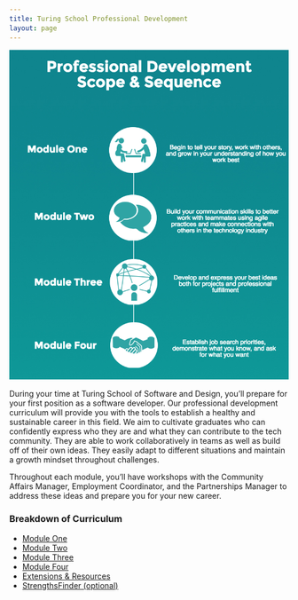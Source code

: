 ```yaml
---
title: Turing School Professional Development
layout: page
---
```


![Scope & Sequence](images/pd_scope_and_sequence.png)

During your time at Turing School of Software and Design, you’ll prepare for your first position as a software developer. Our professional development curriculum will provide you with the tools to establish a healthy and sustainable career in this field. We aim to cultivate graduates who can confidently express who they are and what they can contribute to the tech community. They are able to work collaboratively in teams as well as build off of their own ideas. They easily adapt to different situations and maintain a growth mindset throughout challenges.

Throughout each module, you’ll have workshops with the Community Affairs Manager, Employment Coordinator, and the Partnerships Manager to address these ideas and prepare you for your new career.

### Breakdown of Curriculum
* [Module One](module_one)
* [Module Two](module_two)
* [Module Three](module_three)
* [Module Four](module_four)
* [Extensions & Resources](extensions_and_resources)
* [StrengthsFinder (optional)](https://github.com/turingschool/professional_skills/tree/master/strengths_finder)

